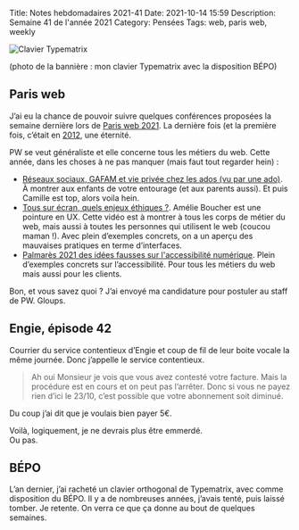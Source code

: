 Title: Notes hebdomadaires 2021-41
Date: 2021-10-14 15:59
Description: Semaine 41 de l'année 2021
Category: Pensées
Tags: web, paris web, weekly

![Clavier Typematrix]({static}/images/2021-41/typematrix.jpg#full "Clavier Typematrix")

(photo de la bannière : mon clavier Typematrix avec la disposition BÉPO)

## Paris web

J’ai eu la chance de pouvoir suivre quelques conférences proposées la semaine dernière lors de [Paris web 2021](https://www.paris-web.fr/2021/). La dernière fois (et la première fois, c’était en [2012](https://www.paris-web.fr/2012/), une éternité.

PW se veut généraliste et elle concerne tous les métiers du web. Cette année, dans les choses à ne pas manquer (mais faut tout regarder hein) :
* [Réseaux sociaux, GAFAM et vie privée chez les ados (vu par une ado)](https://www.paris-web.fr/2021/conferences/reseaux-sociaux-gafam-et-vie-privee-chez-les-ados-vu-par-une-ado.php). À montrer aux enfants de votre entourage (et aux parents aussi). Et puis Camille est top, alors voila hein.
* [Tous sur écran, quels enjeux éthiques ?](https://www.paris-web.fr/2021/conferences/tous-sur-ecran-quels-enjeux-ethiques.php). Amélie Boucher est une pointure en UX. Cette vidéo est à montrer à tous les corps de métier du web, mais aussi à toutes les personnes qui utilisent le web (coucou maman !). Avec plein d’exemples concrets, on a un aperçu des mauvaises pratiques en terme d’interfaces.
* [Palmarès 2021 des idées fausses sur l'accessibilité numérique](https://www.paris-web.fr/2021/conferences/palmares-2021-des-idees-fausses-sur-laccessibilite-numerique.php). Plein d’exemples concrets sur l’accessibilité. Pour tous les métiers du web mais aussi pour les clients.

Bon, et vous savez quoi ? J’ai envoyé ma candidature pour postuler au staff de PW. Gloups.

## Engie, épisode 42

Courrier du service contentieux d’Engie et coup de fil de leur boite vocale la même journée. Donc j’appelle le service contentieux.

> Ah oui Monsieur je vois que vous avez contesté votre facture. Mais la procédure est en cours et on peut pas l’arrêter. Donc si vous ne payez rien d’ici le 23/10, c’est possible que votre abonnement soit diminué.

Du coup j’ai dit que je voulais bien payer 5€.

Voilà, logiquement, je ne devrais plus être emmerdé.  
Ou pas.

## BÉPO

L’an dernier, j’ai racheté un clavier orthogonal de Typematrix, avec comme disposition du BÉPO. Il y a de nombreuses années, j’avais tenté, puis laissé tomber. Je retente. On verra ce que ça donne au bout de quelques semaines.
